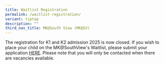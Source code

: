 ```yaml
---
title: Waitlist Registration
permalink: /waitlist-registration/
variant: tiptap
description: ""
third_nav_title: MK@South View (MK@SV)
---
```

<p>The registration for K1 and K2 admission 2025 is now closed. If you wish
to place your child on the MK@SouthView's Waitlist, please submit your
application <a href="https://form.gov.sg/65c084a6a4023a8821d0dc04" rel="noopener nofollow" target="_blank">HERE</a>.
Please note that you will only be contacted when there are vacancies available.</p>